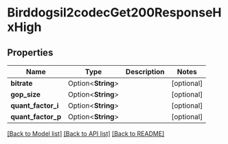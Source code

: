 # Birddogsil2codecGet200ResponseHxHigh

## Properties

Name | Type | Description | Notes
------------ | ------------- | ------------- | -------------
**bitrate** | Option<**String**> |  | [optional]
**gop_size** | Option<**String**> |  | [optional]
**quant_factor_i** | Option<**String**> |  | [optional]
**quant_factor_p** | Option<**String**> |  | [optional]

[[Back to Model list]](../README.md#documentation-for-models) [[Back to API list]](../README.md#documentation-for-api-endpoints) [[Back to README]](../README.md)


